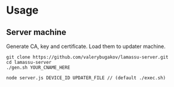Usage
========

Server machine
------------

Generate CA, key and certificate. Load them to updater machine.

```
git clone https://github.com/valerybugakov/lamassu-server.git
cd lamassu-server
./gen.sh YOUR_CNAME_HERE

node server.js DEVICE_ID UPDATER_FILE // (default ./exec.sh)
```
